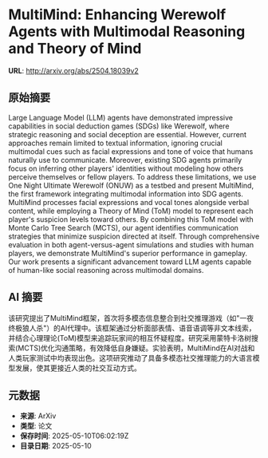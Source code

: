 # MultiMind: Enhancing Werewolf Agents with Multimodal Reasoning and Theory of Mind

**URL**: http://arxiv.org/abs/2504.18039v2

## 原始摘要

Large Language Model (LLM) agents have demonstrated impressive capabilities
in social deduction games (SDGs) like Werewolf, where strategic reasoning and
social deception are essential. However, current approaches remain limited to
textual information, ignoring crucial multimodal cues such as facial
expressions and tone of voice that humans naturally use to communicate.
Moreover, existing SDG agents primarily focus on inferring other players'
identities without modeling how others perceive themselves or fellow players.
To address these limitations, we use One Night Ultimate Werewolf (ONUW) as a
testbed and present MultiMind, the first framework integrating multimodal
information into SDG agents. MultiMind processes facial expressions and vocal
tones alongside verbal content, while employing a Theory of Mind (ToM) model to
represent each player's suspicion levels toward others. By combining this ToM
model with Monte Carlo Tree Search (MCTS), our agent identifies communication
strategies that minimize suspicion directed at itself. Through comprehensive
evaluation in both agent-versus-agent simulations and studies with human
players, we demonstrate MultiMind's superior performance in gameplay. Our work
presents a significant advancement toward LLM agents capable of human-like
social reasoning across multimodal domains.


## AI 摘要

该研究提出了MultiMind框架，首次将多模态信息整合到社交推理游戏（如"一夜终极狼人杀"）的AI代理中。该框架通过分析面部表情、语音语调等非文本线索，并结合心理理论(ToM)模型来追踪玩家间的相互怀疑程度。研究采用蒙特卡洛树搜索(MCTS)优化沟通策略，有效降低自身嫌疑。实验表明，MultiMind在AI对战和人类玩家测试中均表现出色。这项研究推动了具备多模态社交推理能力的大语言模型发展，使其更接近人类的社交互动方式。

## 元数据

- **来源**: ArXiv
- **类型**: 论文
- **保存时间**: 2025-05-10T06:02:19Z
- **目录日期**: 2025-05-10
